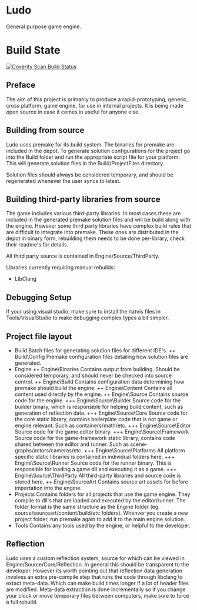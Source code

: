 # Ludo
General purpose game engine.

# Build State
<a href="https://scan.coverity.com/projects/tleonarduk-ludo">
  <img alt="Coverity Scan Build Status"
       src="https://scan.coverity.com/projects/9006/badge.svg"/>
</a>

## Preface
The aim of this project is primarily to produce a rapid-prototyping, generic, cross platform, game engine, for use in internal projects. It is being made open source in case it comes in useful for anyone else.

## Building from source
Ludo uses premake for its build system. The binaries for premake are included in the depot. To generate solution configurations for the project go into the Build folder and run the appropriate script file for your platform. This will generate solution files in the Build/ProjectFiles directory.

Solution files should always be considered temporary, and should be regenerated whenever the user syncs to latest.

## Building third-party libraries from source
The game includes various third-party libraries. In most cases these are included in the generated premake solution files and will be build along with the engine. However some third party libraries have complex build rules that are difficult to integrate into premake. These ones are distributed in the depot in binary form, rebuilding them needs to be done per-library, check their readme's for details. 

All third party source is contained in Engine/Source/ThirdParty.

Libraries currently requiring manual rebuilds:

+ LibClang

## Debugging Setup
If your using visual studio, make sure to install the natvis files in Tools/VisualStudio to make debugging complex types a bit simpler.

## Project file layout

+ Build
Batch files for generating solution files for different IDE's.
++ Build\Config
Premake configuration files detailing how solution files are generated.
+ Engine
++ Engine\Binaries
Contains output from building. Should be considered temporary, and should never be checked into source control.
++ Engine\Build
Contains configuration data determining how premake should build the engine.
++ Engine\Content
Contains all content used directly by the engine. 
++ Engine\Source
Contains source code for the engine.
+++ Engine\Source\Builder
Source code for the builder binary, which is responsible for helping build content, such as generation of reflection data.
+++ Engine\Source\Core
Source code for the core static library, contains boilerplate code that is not game or engine relevant. Such as containers/math/etc.
+++ Engine\Source\Editor
Source code for the game editor binary.
+++ Engine\Source\Framework
Source code for the game-framework static library, contains code shared between the editor and runner. Such as scene-graphs/actors/cameras/etc.
+++ Engine\Source\Platforms
All platform specific static libraries is contained in individual folders here.
+++ Engine\Source\Runner
Source code for the runner binary. This is responsible for loading a game dll and executing it as a game.
+++ Engine\Source\ThirdParty
All third-party libraries and source code is stored here.
++ Engine\SourceArt
Contains source art assets for before importation into the engine.
+ Projects
Contains folders for all projects that use the game engine. They compile to dll's that are loaded and executed by the editor/runner. The folder format is the same structure as the Engine folder (eg. source/sourceart/content/build/etc folders). Whenver you create a new project folder, run premake again to add it to the main engine solution.
+ Tools
Contains any tools used by the engine, or helpful to the developer.

## Reflection
Ludo uses a custom reflection system, source for which can be viewed in Engine/Source/Core/Reflection. In general this should be transparent to the developer. However its worth pointing out that reflection data generation involves an extra pre-compile step that runs the code through libclang to extact meta-data. Which can make build times longer if a lot of header files are modified. Meta-data extraction is done incrementally so if you change your clock or move temporary files between computers, make sure to force a full rebuild.
